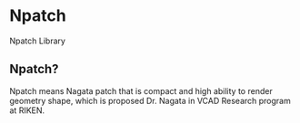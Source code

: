 # Npatch

Npatch Library

## Npatch?
Npatch means Nagata patch that is compact and high ability to render geometry shape, which is proposed Dr. Nagata in VCAD Research program at RIKEN.